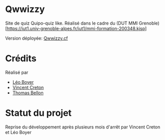 # Qwwizzy
Site de quiz Quipo-quiz like.
Réalisé dans le cadre du (DUT MMI Grenoble)[https://iut1.univ-grenoble-alpes.fr/iut1/mmi-formation-200348.kjsp]

Version déployée: [Qwwizzy.cf](https://www.qwwizzy.cf/)

# Crédits
Réalisé par
 - [Léo Boyer](https://www.linkedin.com/in/leoboyerbx/)
 - [Vincent Creton](https://www.linkedin.com/in/vincent-creton-776816187/)
 - [Thomas Bellon](https://www.linkedin.com/in/thomas-bellon-94baa3174/)

# Statut du projet
Reprise du développement après plusieurs mois d'arrêt par Vincent Creton et Léo Boyer
